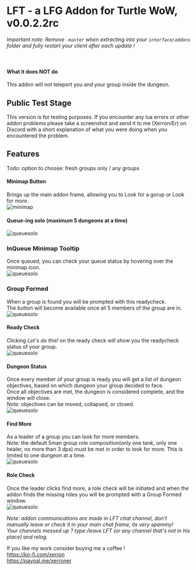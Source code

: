 # LFT - a LFG Addon for Turtle WoW, v0.0.2.2rc

_Important note: Remove `-master` when extracting into your `interface/addons` folder and fully restart your client after each update !_<BR><BR><Br>

#### What it does NOT do ####
This addon will not teleport you and your group inside the dungeon.

## Public Test Stage ##
This version is for testing purposes. If you encounter any lua errors or other addon problems please take a screenshot and send it to me (Xerron/Er) on Discord with a short explanation of what you were doing when you encountered the problem.

## Features ##
Todo: option to choose: fresh groups only / any groups

#### Minimap Button ####
Brings up the main addon frame, allowing you to Look for a gorup or Look for more.<Br>
![minimap](https://imgur.com/Z1uRxqz.png)

#### Queue-ing solo (maximum 5 dungeons at a time) ####
![queuesolo](https://imgur.com/ZWd7awX.png)

### InQueue Minimap Tooltip ###
Once queued, you can check your queue status by hovering over the minimap icon.<br>
![queuesolo](https://imgur.com/O0MNsKv.png)


### Group Formed ####
When a group is found you will be prompted with this readycheck.<br>
The button will become available once all 5 members of the group are in.<br>
![queuesolo](https://imgur.com/9rHbnfQ.png)

#### Ready Check ####
Clicking *Let's do this!* on the ready check will show you the readycheck status of your group.<br>
![queuesolo](https://imgur.com/1h3FDYG.png)

#### Dungeon Status ####
Once every member of your group is ready you will get a list of dungeon objectives, based on which dungeon your group decided to face.<br>
Once all objectives are met, the dungeon is considered complete, and the window will close.<br>
_Note:_ objectives can be moved, collapsed, or closed.<br>
![queuesolo](https://imgur.com/UGRDmzm.png)



#### Find More ####
As a leader of a group you can look for more members.<br>
_Note:_ the default 5man group role composition(only one tank, only one healer, no more than 3 dps) must be met in order to look for more. This is limited to one dungeon at a time.<Br>
![queuesolo](https://imgur.com/iOkkHks.png)

#### Role Check ####
Once the leader clicks find more, a role check will be initiated and when the addon finds the missing roles you will be prompted with a Group Formed window.<br>
![queuesolo](https://imgur.com/62LdVAT.png)



_Note: addon communications are made in LFT chat channel, don't manually leave or check it in your main chat frame, its very spammy!_<Br>
_Your channels messed up ? type /leave LFT (or any channel that's not in his place) and relog._


If you like my work consider buying me a coffee !<br> 
https://ko-fi.com/xerron <br>
https://paypal.me/xerroner <br>
